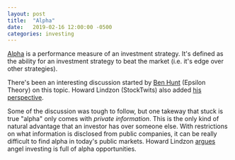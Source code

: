 ```yaml
---
layout: post
title:  "Alpha"
date:   2019-02-16 12:00:00 -0500
categories: investing
---
```


[Alpha](https://www.investopedia.com/terms/a/alpha.asp) is a performance measure of an investment strategy. It's defined as the ability for an investment strategy to beat the market (i.e. it's edge over other strategies).

There's been an interesting discussion started by [Ben Hunt](https://twitter.com/EpsilonTheory/status/1096360266416209920) (Epsilon Theory) on this topic. Howard Lindzon (StockTwits) also added [his perspective](http://howardlindzon.com/alpha-in-your-eyes-your-ears-and-your-feet/).

Some of the discussion was tough to follow, but one takeway that stuck is true "alpha" only comes with _private information_. This is the only kind of natural advantage that an investor has over someone else. With restrictions on what information is disclosed from public companies, it can be really difficult to find alpha in today's public markets. Howard Lindzon [argues](http://howardlindzon.com/alpha-in-your-eyes-your-ears-and-your-feet/) angel investing is full of alpha opportunities.